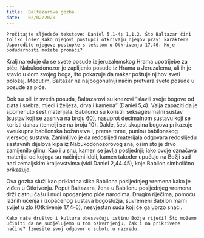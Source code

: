 ```yaml
---
title:  Baltazarova gozba
date:   02/02/2020
---
```


`Pročitajte sljedeće tekstove: Daniel 5,1-4; 1,1.2. Što Baltazar čini toliko loše? Kako njegovi postupci otkrivaju njegov pravi karakter? Usporedite njegove postupke s tekstom u Otkrivenju 17,46. Koje podudarnosti možete pronaći?`

Kralj naređuje da se svete posude iz jeruzalemskog Hrama upotrijebe za piće. Nabukodonozor je zaplijenio posude iz Hrama u Jeruzalemu, ali ih je stavio u dom svojeg boga, što pokazuje da makar poštuje njihov sveti položaj. Međutim, Baltazar na najbogohulniji način pretvara svete posude u posude za piće.

Dok su pili iz svetih posuda, Baltazarovi su knezovi “slavili svoje bogove od zlata i srebra, mjedi i željeza, drva i kamena” (Daniel 5,4). Valja zapaziti da je spomenuto šest materijala. Babilonci su koristili seksagesimalni sustav (sustav koji se zasniva na broju 60), nasuprot decimalnom sustavu koji se koristi danas (temelji se na broju 10). Dakle, šest skupina bogova prikazuje sveukupna babilonska božanstva i, prema tome, puninu babilonskog vjerskog sustava. Zanimljivo je da redoslijed materijala odgovara redoslijedu sastavnih dijelova kipa iz Nabukodonozorovog sna, osim što je drvo zamijenilo glinu. Kao i u snu, kamen se javlja posljednji; iako ovdje označava materijal od kojega su načinjeni idoli, kamen također upućuje na Božji sud nad zemaljskim kraljevstvima (vidi Daniel 2,44.45), koje Babilon simbolično prikazuje.

Ova gozba služi kao prikladna slika Babilona posljednjeg vremena kako je viđen u Otkrivenju. Poput Baltazara, žena u Babilonu posljednjeg vremena drži zlatnu čašu i nudi opoganjeno piće narodima. Drugim riječima, pomoću lažnih učenja i izopačenog sustava bogoslužja, suvremeni Babilon mami svijet u zlo (Otkrivenje 17,4-6), nesvjestan suda koji će ga ubrzo snaći.

`Kako naše društvo i kultura obesvećuju istinu Božje riječi? Što možemo učiniti da ne sudjelujemo u tom oskvrnjenju, čak i na prikrivene načine? Iznesite svoj odgovor u subotu u razredu.`
